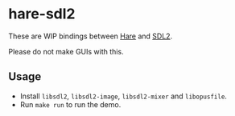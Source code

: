 # hare-sdl2

These are WIP bindings between [Hare] and [SDL2].

Please do not make GUIs with this.

[Hare]: https://harelang.org
[SDL2]: https://libsdl.org

## Usage

* Install `libsdl2`, `libsdl2-image`, `libsdl2-mixer` and `libopusfile`.
* Run `make run` to run the demo.
